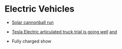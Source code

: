 # Electric Vehicles
* [Solar cannonball run](https://www.youtube.com/@solarcannonballrun/videos)

* [Tesla Electric articulated truck trial is going well](https://runonless.com/roled-profiles/pepsico/)
[and](https://results-2023.runonless.com/truck/?day=18&depot=pepsico&truck=pepsi_tesla3&units=imperial)

* Fully charged show
